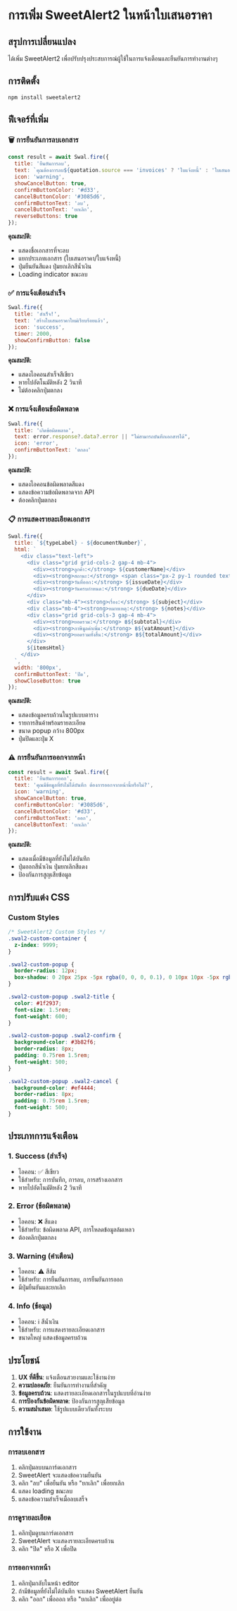 # การเพิ่ม SweetAlert2 ในหน้าใบเสนอราคา

## สรุปการเปลี่ยนแปลง

ได้เพิ่ม SweetAlert2 เพื่อปรับปรุงประสบการณ์ผู้ใช้ในการแจ้งเตือนและยืนยันการทำงานต่างๆ

## การติดตั้ง

```bash
npm install sweetalert2
```

## ฟีเจอร์ที่เพิ่ม

### 🗑️ **การยืนยันการลบเอกสาร**
```javascript
const result = await Swal.fire({
  title: 'ยืนยันการลบ',
  text: `คุณต้องการลบ${quotation.source === 'invoices' ? 'ใบแจ้งหนี้' : 'ใบเสนอราคา'} "${quotation.quotation_number || quotation.invoice_number}" ใช่หรือไม่?`,
  icon: 'warning',
  showCancelButton: true,
  confirmButtonColor: '#d33',
  cancelButtonColor: '#3085d6',
  confirmButtonText: 'ลบ',
  cancelButtonText: 'ยกเลิก',
  reverseButtons: true
});
```

**คุณสมบัติ:**
- แสดงชื่อเอกสารที่จะลบ
- แยกประเภทเอกสาร (ใบเสนอราคา/ใบแจ้งหนี้)
- ปุ่มยืนยันสีแดง ปุ่มยกเลิกสีน้ำเงิน
- Loading indicator ขณะลบ

### ✅ **การแจ้งเตือนสำเร็จ**
```javascript
Swal.fire({
  title: 'สำเร็จ!',
  text: 'สร้างใบเสนอราคาใหม่เรียบร้อยแล้ว',
  icon: 'success',
  timer: 2000,
  showConfirmButton: false
});
```

**คุณสมบัติ:**
- แสดงไอคอนสำเร็จสีเขียว
- หายไปอัตโนมัติหลัง 2 วินาที
- ไม่ต้องคลิกปุ่มตกลง

### ❌ **การแจ้งเตือนข้อผิดพลาด**
```javascript
Swal.fire({
  title: 'เกิดข้อผิดพลาด',
  text: error.response?.data?.error || "ไม่สามารถบันทึกเอกสารได้",
  icon: 'error',
  confirmButtonText: 'ตกลง'
});
```

**คุณสมบัติ:**
- แสดงไอคอนข้อผิดพลาดสีแดง
- แสดงข้อความข้อผิดพลาดจาก API
- ต้องคลิกปุ่มตกลง

### 📋 **การแสดงรายละเอียดเอกสาร**
```javascript
Swal.fire({
  title: `${typeLabel} - ${documentNumber}`,
  html: `
    <div class="text-left">
      <div class="grid grid-cols-2 gap-4 mb-4">
        <div><strong>ลูกค้า:</strong> ${customerName}</div>
        <div><strong>สถานะ:</strong> <span class="px-2 py-1 rounded text-sm ${statusColor}">${statusLabel}</span></div>
        <div><strong>วันที่ออก:</strong> ${issueDate}</div>
        <div><strong>วันครบกำหนด:</strong> ${dueDate}</div>
      </div>
      <div class="mb-4"><strong>เรื่อง:</strong> ${subject}</div>
      <div class="mb-4"><strong>หมายเหตุ:</strong> ${notes}</div>
      <div class="grid grid-cols-3 gap-4 mb-4">
        <div><strong>ยอดรวม:</strong> ฿${subtotal}</div>
        <div><strong>ภาษีมูลค่าเพิ่ม:</strong> ฿${vatAmount}</div>
        <div><strong>ยอดรวมทั้งสิ้น:</strong> ฿${totalAmount}</div>
      </div>
      ${itemsHtml}
    </div>
  `,
  width: '800px',
  confirmButtonText: 'ปิด',
  showCloseButton: true
});
```

**คุณสมบัติ:**
- แสดงข้อมูลครบถ้วนในรูปแบบตาราง
- รายการสินค้าพร้อมรายละเอียด
- ขนาด popup กว้าง 800px
- ปุ่มปิดและปุ่ม X

### ⚠️ **การยืนยันการออกจากหน้า**
```javascript
const result = await Swal.fire({
  title: 'ยืนยันการออก',
  text: 'คุณมีข้อมูลที่ยังไม่ได้บันทึก ต้องการออกจากหน้านี้หรือไม่?',
  icon: 'warning',
  showCancelButton: true,
  confirmButtonColor: '#3085d6',
  cancelButtonColor: '#d33',
  confirmButtonText: 'ออก',
  cancelButtonText: 'ยกเลิก'
});
```

**คุณสมบัติ:**
- แสดงเมื่อมีข้อมูลที่ยังไม่ได้บันทึก
- ปุ่มออกสีน้ำเงิน ปุ่มยกเลิกสีแดง
- ป้องกันการสูญเสียข้อมูล

## การปรับแต่ง CSS

### Custom Styles
```css
/* SweetAlert2 Custom Styles */
.swal2-custom-container {
  z-index: 9999;
}

.swal2-custom-popup {
  border-radius: 12px;
  box-shadow: 0 20px 25px -5px rgba(0, 0, 0, 0.1), 0 10px 10px -5px rgba(0, 0, 0, 0.04);
}

.swal2-custom-popup .swal2-title {
  color: #1f2937;
  font-size: 1.5rem;
  font-weight: 600;
}

.swal2-custom-popup .swal2-confirm {
  background-color: #3b82f6;
  border-radius: 8px;
  padding: 0.75rem 1.5rem;
  font-weight: 500;
}

.swal2-custom-popup .swal2-cancel {
  background-color: #ef4444;
  border-radius: 8px;
  padding: 0.75rem 1.5rem;
  font-weight: 500;
}
```

## ประเภทการแจ้งเตือน

### 1. **Success (สำเร็จ)**
- ไอคอน: ✅ สีเขียว
- ใช้สำหรับ: การบันทึก, การลบ, การสร้างเอกสาร
- หายไปอัตโนมัติหลัง 2 วินาที

### 2. **Error (ข้อผิดพลาด)**
- ไอคอน: ❌ สีแดง
- ใช้สำหรับ: ข้อผิดพลาด API, การโหลดข้อมูลล้มเหลว
- ต้องคลิกปุ่มตกลง

### 3. **Warning (คำเตือน)**
- ไอคอน: ⚠️ สีส้ม
- ใช้สำหรับ: การยืนยันการลบ, การยืนยันการออก
- มีปุ่มยืนยันและยกเลิก

### 4. **Info (ข้อมูล)**
- ไอคอน: ℹ️ สีน้ำเงิน
- ใช้สำหรับ: การแสดงรายละเอียดเอกสาร
- ขนาดใหญ่ แสดงข้อมูลครบถ้วน

## ประโยชน์

1. **UX ที่ดีขึ้น**: แจ้งเตือนสวยงามและใช้งานง่าย
2. **ความปลอดภัย**: ยืนยันการทำงานที่สำคัญ
3. **ข้อมูลครบถ้วน**: แสดงรายละเอียดเอกสารในรูปแบบที่อ่านง่าย
4. **การป้องกันข้อผิดพลาด**: ป้องกันการสูญเสียข้อมูล
5. **ความสม่ำเสมอ**: ใช้รูปแบบเดียวกันทั้งระบบ

## การใช้งาน

### การลบเอกสาร
1. คลิกปุ่มลบบนการ์ดเอกสาร
2. SweetAlert จะแสดงข้อความยืนยัน
3. คลิก "ลบ" เพื่อยืนยัน หรือ "ยกเลิก" เพื่อยกเลิก
4. แสดง loading ขณะลบ
5. แสดงข้อความสำเร็จเมื่อลบเสร็จ

### การดูรายละเอียด
1. คลิกปุ่มดูบนการ์ดเอกสาร
2. SweetAlert จะแสดงรายละเอียดครบถ้วน
3. คลิก "ปิด" หรือ X เพื่อปิด

### การออกจากหน้า
1. คลิกปุ่มกลับในหน้า editor
2. ถ้ามีข้อมูลที่ยังไม่ได้บันทึก จะแสดง SweetAlert ยืนยัน
3. คลิก "ออก" เพื่อออก หรือ "ยกเลิก" เพื่ออยู่ต่อ 